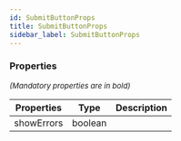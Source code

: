 ```yaml
---
id: SubmitButtonProps
title: SubmitButtonProps
sidebar_label: SubmitButtonProps
---
```




### Properties

<font size="2"><i>(Mandatory properties are in bold)</i></font>

| Properties | Type | Description |
| --------- | ---- | ----------- |
| showErrors | boolean |  |
